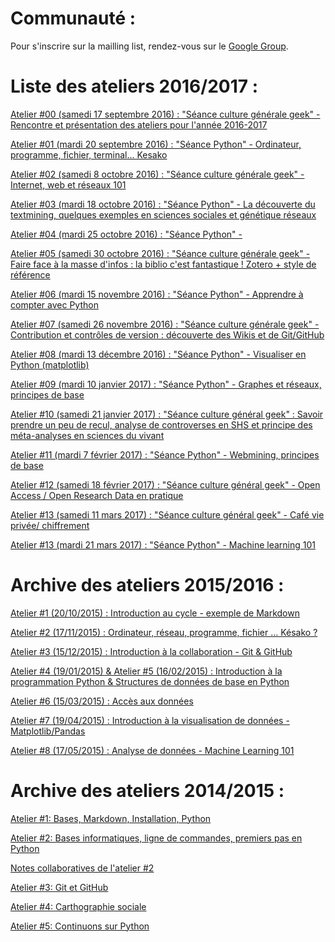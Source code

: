 Communauté :
============

Pour s'inscrire sur la mailling list, rendez-vous sur le [Google Group](https://groups.google.com/forum/#!forum/open-geek).


Liste des ateliers 2016/2017 :
===============================

[Atelier #00 (samedi 17 septembre 2016) : "Séance culture générale geek" - Rencontre et présentation des ateliers pour l'année 2016-2017](https://github.com/HackYourPhd/ateliers-open-geek/blob/master/Atelier_00/Atelier_00.md)

[Atelier #01 (mardi 20 septembre 2016) : "Séance Python" - Ordinateur, programme, fichier, terminal... Kesako](https://github.com/HackYourPhd/ateliers-open-geek/blob/master/Atelier_01/Atelier_01.md)

[Atelier #02 (samedi 8 octobre 2016) : "Séance culture générale geek" - Internet, web et réseaux 101](https://github.com/HackYourPhd/ateliers-open-geek/blob/master/Atelier_02/Atelier_02.md)

[Atelier #03 (mardi 18 octobre 2016) : "Séance Python" - La découverte du textmining, quelques exemples en sciences sociales et génétique réseaux](https://github.com/HackYourPhd/ateliers-open-geek/blob/master/Atelier_03/Atelier_03.md)

[Atelier #04 (mardi 25 octobre 2016) : "Séance Python" -](https://github.com/HackYourPhd/ateliers-open-geek/blob/master/Atelier_04/Atelier_04.md)

[Atelier #05 (samedi 30 octobre 2016) : "Séance culture générale geek" - Faire face à la masse d'infos : la biblio c'est fantastique ! Zotero + style de référence](https://github.com/HackYourPhd/ateliers-open-geek/blob/master/Atelier_05/Atelier_05.md)

[Atelier #06 (mardi 15 novembre 2016) : "Séance Python" - Apprendre à compter avec Python](https://github.com/HackYourPhd/ateliers-open-geek/blob/master/Atelier_06/Atelier_06.md)

[Atelier #07 (samedi 26 novembre 2016) : "Séance culture générale geek" - Contribution et contrôles de version : découverte des Wikis et de Git/GitHub](https://github.com/HackYourPhd/ateliers-open-geek/blob/master/Atelier_07/Atelier_07.md)

[Atelier #08 (mardi 13 décembre 2016) : "Séance Python" - Visualiser en Python (matplotlib)](https://github.com/HackYourPhd/ateliers-open-geek/blob/master/Atelier_08/Atelier_08.md)

[Atelier #09 (mardi 10 janvier 2017) : "Séance Python" - Graphes et réseaux, principes de base](https://github.com/HackYourPhd/ateliers-open-geek/blob/master/Atelier_09/Atelier_09.md)

[Atelier #10 (samedi 21 janvier 2017) : "Séance culture général geek" : Savoir prendre un peu de recul, analyse de controverses en SHS et principe des méta-analyses en sciences du vivant](https://github.com/HackYourPhd/ateliers-open-geek/blob/master/Atelier_10/Atelier_10.md)

[Atelier #11 (mardi 7 février 2017) : "Séance Python" - Webmining, principes de base](https://github.com/HackYourPhd/ateliers-open-geek/blob/master/Atelier_11/Atelier_11.md)

[Atelier #12 (samedi 18 février 2017) : "Séance culture général geek" - Open Access / Open Research Data en pratique](https://github.com/HackYourPhd/ateliers-open-geek/blob/master/Atelier_12/Atelier_12.md)

[Atelier #13 (samedi 11 mars 2017) : "Séance culture général geek" - Café vie privée/ chiffrement](https://github.com/HackYourPhd/ateliers-open-geek/blob/master/Atelier_13/Atelier_13.md)

[Atelier #13 (mardi 21 mars 2017) : "Séance Python" - Machine learning 101](https://github.com/HackYourPhd/ateliers-open-geek/blob/master/Atelier_14/Atelier_14.md)

Archive des ateliers 2015/2016 :
================================

[Atelier #1 (20/10/2015) : Introduction au cycle - exemple de Markdown](https://github.com/HackYourPhd/ateliers-open-geek/blob/2015-2016/Atelier%231.md)

[Atelier #2 (17/11/2015) : Ordinateur, réseau, programme, fichier ... Késako ?](https://github.com/HackYourPhd/ateliers-open-geek/blob/2015-2016/Atelier%232.md)

[Atelier #3 (15/12/2015) : Introduction à la collaboration - Git & GitHub](https://github.com/HackYourPhd/ateliers-open-geek/blob/2015-2016/Atelier%233.md)

[Atelier #4 (19/01/2015) & Atelier #5 (16/02/2015) : Introduction à la programmation  Python & Structures de données de base en Python](https://github.com/HackYourPhd/ateliers-open-geek/blob/2015-2016/atelier5.ipynb)

[Atelier #6 (15/03/2015) : Accès aux données](https://github.com/HackYourPhd/ateliers-open-geek/blob/2015-2016/atelier6.ipynb)

[Atelier #7 (19/04/2015) : Introduction à la visualisation de données - Matplotlib/Pandas](https://github.com/HackYourPhd/ateliers-open-geek/blob/2015-2016/Atelier_7/atelier7.ipynb)

[Atelier #8 (17/05/2015) : Analyse de données - Machine Learning 101](https://github.com/HackYourPhd/ateliers-open-geek/blob/2015-2016/OpenGeek8-MachineLearning101.ipynb)


Archive des ateliers 2014/2015 :
================================

[Atelier #1: Bases, Markdown, Installation, Python](https://github.com/HackYourPhd/ateliers-open-geek/blob/2014_2015/Atelier%231.md)

[Atelier #2: Bases informatiques, ligne de commandes, premiers pas en Python](https://github.com/HackYourPhd/ateliers-open-geek/blob/2014_2015/Atelier%232.md)

[Notes collaboratives de l'atelier #2](https://github.com/HackYourPhd/ateliers-open-geek/blob/2014_2015/Atelier%232_Notes.md)

[Atelier #3: Git et GitHub](https://github.com/HackYourPhd/ateliers-open-geek/blob/2014_2015/Atelier%233.md)

[Atelier #4: Carthographie sociale](https://github.com/HackYourPhd/ateliers-open-geek/blob/2014_2015/Atelier%234.md)

[Atelier #5: Continuons sur Python](http://nbviewer.ipython.org/github/HackYourPhd/ateliers-open-geek/blob/2014_2015/atelier5.ipynb)
